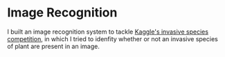 # Image Recognition 

I built an image recognition system to tackle [Kaggle's invasive species competition](https://www.kaggle.com/c/invasive-species-monitoring), in which I tried to idenfity whether 
or not an invasive species of plant are present in an image. 
